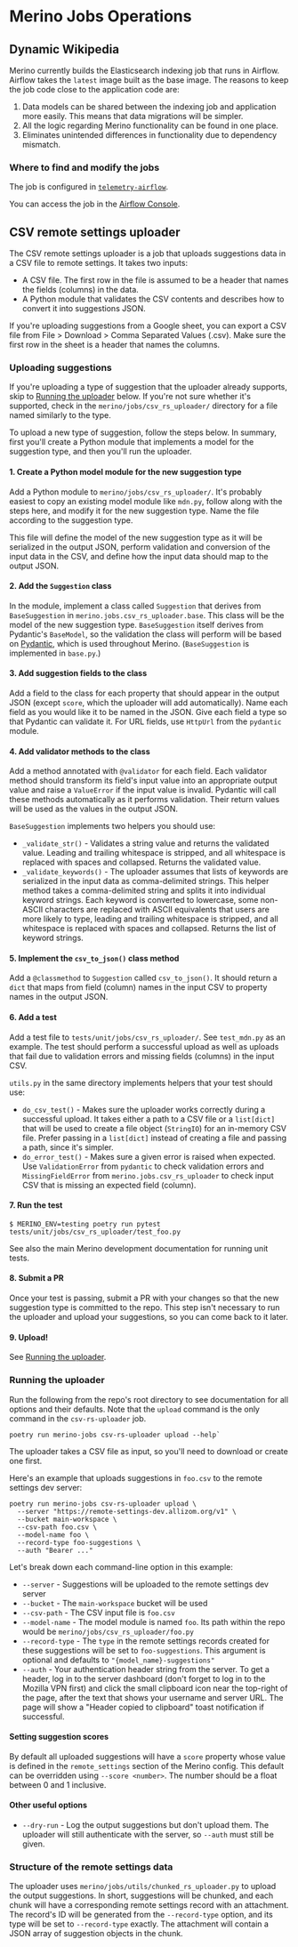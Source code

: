 # Merino Jobs Operations

## Dynamic Wikipedia

Merino currently builds the Elasticsearch indexing job that runs in Airflow.
Airflow takes the `latest` image built as the base image.
The reasons to keep the job code close to the application code are:

1. Data models can be shared between the indexing job and application more easily. 
   This means that data migrations will be simpler.
2. All the logic regarding Merino functionality can be found in one place.
3. Eliminates unintended differences in functionality due to dependency mismatch.

### Where to find and modify the jobs

The job is configured in [`telemetry-airflow`](https://github.com/mozilla/telemetry-airflow).

You can access the job in the 
[Airflow Console](https://workflow.telemetry.mozilla.org/dags/merino_jobs/grid?search=merino_jobs).

## CSV remote settings uploader

The CSV remote settings uploader is a job that uploads suggestions data in a CSV
file to remote settings. It takes two inputs:

* A CSV file. The first row in the file is assumed to be a header that names
  the fields (columns) in the data.
* A Python module that validates the CSV contents and describes how to convert
  it into suggestions JSON.

If you're uploading suggestions from a Google sheet, you can export a CSV file
from File > Download > Comma Separated Values (.csv). Make sure the first row in
the sheet is a header that names the columns.

### Uploading suggestions

If you're uploading a type of suggestion that the uploader already supports,
skip to [Running the uploader](#running-the-uploader) below. If you're not sure
whether it's supported, check in the `merino/jobs/csv_rs_uploader/` directory
for a file named similarly to the type.

To upload a new type of suggestion, follow the steps below. In summary, first
you'll create a Python module that implements a model for the suggestion type,
and then you'll run the uploader.

#### 1. Create a Python model module for the new suggestion type

Add a Python module to `merino/jobs/csv_rs_uploader/`. It's probably easiest to
copy an existing model module like `mdn.py`, follow along with the steps here,
and modify it for the new suggestion type. Name the file according to the
suggestion type.

This file will define the model of the new suggestion type as it will be
serialized in the output JSON, perform validation and conversion of the input
data in the CSV, and define how the input data should map to the output JSON.

#### 2. Add the `Suggestion` class

In the module, implement a class called `Suggestion` that derives from
`BaseSuggestion` in `merino.jobs.csv_rs_uploader.base`. This class will be the
model of the new suggestion type. `BaseSuggestion` itself derives from
Pydantic's `BaseModel`, so the validation the class will perform will be based
on [Pydantic][], which is used throughout Merino. (`BaseSuggestion` is
implemented in `base.py`.)

[Pydantic]: https://docs.pydantic.dev/latest/usage/models/

#### 3. Add suggestion fields to the class

Add a field to the class for each property that should appear in the output JSON
(except `score`, which the uploader will add automatically). Name each field as
you would like it to be named in the JSON. Give each field a type so that
Pydantic can validate it. For URL fields, use `HttpUrl` from the `pydantic`
module.

#### 4. Add validator methods to the class

Add a method annotated with `@validator` for each field. Each validator method
should transform its field's input value into an appropriate output value and
raise a `ValueError` if the input value is invalid. Pydantic will call these
methods automatically as it performs validation. Their return values will be
used as the values in the output JSON.

`BaseSuggestion` implements two helpers you should use:

* `_validate_str()` - Validates a string value and returns the validated value.
  Leading and trailing whitespace is stripped, and all whitespace is replaced
  with spaces and collapsed. Returns the validated value.
* `_validate_keywords()` - The uploader assumes that lists of keywords are
  serialized in the input data as comma-delimited strings. This helper method
  takes a comma-delimited string and splits it into individual keyword strings.
  Each keyword is converted to lowercase, some non-ASCII characters are replaced
  with ASCII equivalents that users are more likely to type, leading and
  trailing whitespace is stripped, and all whitespace is replaced with spaces
  and collapsed. Returns the list of keyword strings.

#### 5. Implement the `csv_to_json()` class method

Add a `@classmethod` to `Suggestion` called `csv_to_json()`. It should return a
`dict` that maps from field (column) names in the input CSV to property names in
the output JSON.

#### 6. Add a test

Add a test file to `tests/unit/jobs/csv_rs_uploader/`. See `test_mdn.py` as an
example. The test should perform a successful upload as well as uploads that
fail due to validation errors and missing fields (columns) in the input CSV.

`utils.py` in the same directory implements helpers that your test should use:

* `do_csv_test()` - Makes sure the uploader works correctly during a successful
  upload. It takes either a path to a CSV file or a `list[dict]` that will be
  used to create a file object (`StringIO`) for an in-memory CSV file. Prefer
  passing in a `list[dict]` instead of creating a file and passing a path, since
  it's simpler.
* `do_error_test()` - Makes sure a given error is raised when expected. Use
  `ValidationError` from `pydantic` to check validation errors and
  `MissingFieldError` from `merino.jobs.csv_rs_uploader` to check input CSV that
  is missing an expected field (column).

#### 7. Run the test

```
$ MERINO_ENV=testing poetry run pytest tests/unit/jobs/csv_rs_uploader/test_foo.py
```

See also the main Merino development documentation for running unit tests.

#### 8. Submit a PR

Once your test is passing, submit a PR with your changes so that the new
suggestion type is committed to the repo. This step isn't necessary to run the
uploader and upload your suggestions, so you can come back to it later.

#### 9. Upload!

See [Running the uploader](#running-the-uploader).

### Running the uploader

Run the following from the repo's root directory to see documentation for all
options and their defaults. Note that the `upload` command is the only command
in the `csv-rs-uploader` job.

```
poetry run merino-jobs csv-rs-uploader upload --help`
```

The uploader takes a CSV file as input, so you'll need to download or create one
first.

Here's an example that uploads suggestions in `foo.csv` to the remote settings
dev server:

```
poetry run merino-jobs csv-rs-uploader upload \
  --server "https://remote-settings-dev.allizom.org/v1" \
  --bucket main-workspace \
  --csv-path foo.csv \
  --model-name foo \
  --record-type foo-suggestions \
  --auth "Bearer ..."
```

Let's break down each command-line option in this example:

* `--server` - Suggestions will be uploaded to the remote settings dev server
* `--bucket` - The `main-workspace` bucket will be used
* `--csv-path` - The CSV input file is `foo.csv`
* `--model-name` - The model module is named `foo`. Its path within the repo
  would be `merino/jobs/csv_rs_uploader/foo.py`
* `--record-type` - The `type` in the remote settings records created for these
  suggestions will be set to `foo-suggestions`. This argument is optional and
  defaults to `"{model_name}-suggestions"`
* `--auth` - Your authentication header string from the server. To get a header,
  log in to the server dashboard (don't forget to log in to the Mozilla VPN
  first) and click the small clipboard icon near the top-right of the page,
  after the text that shows your username and server URL. The page will show a
  "Header copied to clipboard" toast notification if successful.

#### Setting suggestion scores

By default all uploaded suggestions will have a `score` property whose value is
defined in the `remote_settings` section of the Merino config. This default can
be overridden using `--score <number>`. The number should be a float between 0
and 1 inclusive.

#### Other useful options

* `--dry-run` - Log the output suggestions but don't upload them. The uploader
  will still authenticate with the server, so `--auth` must still be given.

### Structure of the remote settings data

The uploader uses `merino/jobs/utils/chunked_rs_uploader.py` to upload the
output suggestions. In short, suggestions will be chunked, and each chunk will
have a corresponding remote settings record with an attachment. The record's ID
will be generated from the `--record-type` option, and its type will be set to
`--record-type` exactly. The attachment will contain a JSON array of suggestion
objects in the chunk.
